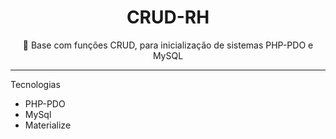 <h1 align="center">
    <h1 align="center">CRUD-RH</h1>
</h1>

<p align="center">🚀 Base com funções CRUD, para inicialização de sistemas PHP-PDO e MySQL</p>

<hr/>

<h7>Tecnologias</h7>
<ul>
    <li>PHP-PDO</li>
    <li>MySql</li>
    <li>Materialize</li>
</ul>

